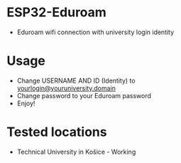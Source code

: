 # ESP32-Eduroam
* Eduroam wifi connection with university login identity

# Usage
* Change USERNAME AND ID (Identity) to yourlogin@youruniversity.domain
* Change password to your Eduroam password
* Enjoy!

# Tested locations
* Technical University in Košice - Working
